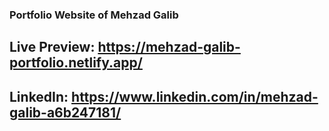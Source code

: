 ### Portfolio Website of Mehzad Galib

## Live Preview: https://mehzad-galib-portfolio.netlify.app/

## LinkedIn: https://www.linkedin.com/in/mehzad-galib-a6b247181/

